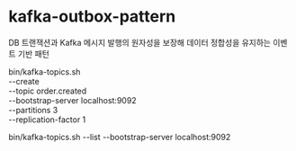 # kafka-outbox-pattern
DB 트랜잭션과 Kafka 메시지 발행의 원자성을 보장해 데이터 정합성을 유지하는 이벤트 기반 패턴



bin/kafka-topics.sh \
--create \
--topic order.created \
--bootstrap-server localhost:9092 \
--partitions 3 \
--replication-factor 1


bin/kafka-topics.sh --list --bootstrap-server localhost:9092
